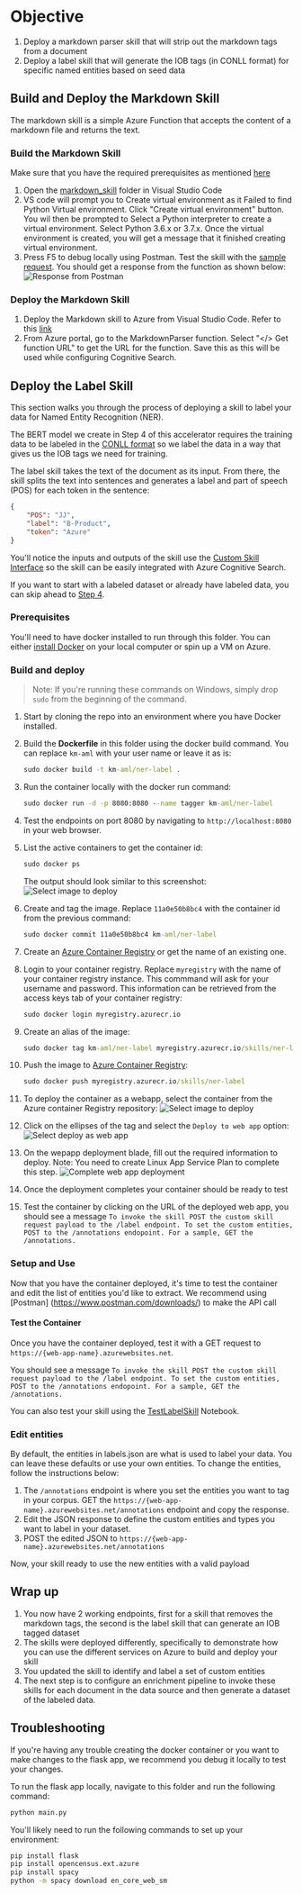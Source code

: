 # Objective

1. Deploy a markdown parser skill that will strip out the markdown tags from a document
2. Deploy a label skill that will generate the IOB tags (in CONLL format) for specific named entities based on seed data

## Build and Deploy the Markdown Skill

The markdown skill is a simple Azure Function that accepts the content of a markdown file and returns the text. 

### Build the Markdown Skill
Make sure that you have the required prerequisites as mentioned [here](https://docs.microsoft.com/en-us/azure/developer/python/tutorial-vs-code-serverless-python-01)
1. Open the [markdown_skill](./markdown_skill/) folder in Visual Studio Code
2. VS code will prompt you to Create virtual environment as it Failed to find Python Virtual environment. Click "Create virtual environment" button. You wil then be prompted to Select a Python interpreter to create a virtual environment. Select Python 3.6.x or 3.7.x. Once the virtual environment is created, you will get a message that it finished creating virtual environment.
3. Press F5 to debug locally using Postman. Test the skill with the [sample request](sample/markdown_req.json). You should get a response from the function as shown below:
![Response from Postman](../images/markdownparserskill.png) 

### Deploy the Markdown Skill

1. Deploy the Markdown skill to Azure from Visual Studio Code. Refer to this [link](https://docs.microsoft.com/en-us/azure/developer/python/tutorial-vs-code-serverless-python-05)
2. From Azure portal, go to the MarkdownParser function. Select "</> Get function URL" to get the URL for the function. Save this as this will be used while configuring Cognitive Search.

## Deploy the Label Skill

This section walks you through the process of deploying a skill to label your data for Named Entity Recognition (NER).

The BERT model we create in Step 4 of this accelerator requires the training data to be labeled in the  [CONLL format](http://cs229.stanford.edu/proj2005/KrishnanGanapathy-NamedEntityRecognition.pdf) so we label the data in a way that gives us the IOB tags we need for training.

The label skill takes the text of the document as its input. From there, the skill splits the text into sentences and generates a label and part of speech (POS) for each token in the sentence:

```json
{
    "POS": "JJ",
    "label": "B-Product",
    "token": "Azure"
}
```

You'll notice the inputs and outputs of the skill use the [Custom Skill Interface](https://docs.microsoft.com/en-us/azure/search/cognitive-search-custom-skill-interface) so the skill can be easily integrated with Azure Cognitive Search.

If you want to start with a labeled dataset or already have labeled data, you can skip ahead to [Step 4](../04_Train_and_Deploy/Readme.md).

### Prerequisites

You'll need to have docker installed to run through this folder. You can either [install Docker](https://docs.docker.com/install/) on your local computer or spin up a VM on Azure.

### Build and deploy

> Note: If you're running these commands on Windows, simply drop `sudo` from the beginning of the command.

1. Start by cloning the repo into an environment where you have Docker installed. 
2. Build the **Dockerfile** in this folder using the docker build command. You can replace `km-aml` with your user name or leave it as is:

    ```cmd
    sudo docker build -t km-aml/ner-label .
    ```

3. Run the container locally with the docker run command:

    ```cmd
    sudo docker run -d -p 8080:8080 --name tagger km-aml/ner-label
    ```

4. Test the endpoints on port 8080 by navigating to `http://localhost:8080` in your web browser.
5. List the active containers to get the container id:

    ```cmd
    sudo docker ps
    ```

    The output should look similar to this screenshot:
    ![Select image to deploy](../images/docker-ps.png)

6. Create and tag the image. Replace `11a0e50b8bc4` with the container id from the previous command:

    ```cmd
    sudo docker commit 11a0e50b8bc4 km-aml/ner-label
    ```

7. Create an [Azure Container Registry](https://docs.microsoft.com/en-us/azure/container-registry/container-registry-intro) or get the name of an existing one.
8. Login to your container registry. Replace `myregistry` with the name of your container registry instance. This commmand will ask for your username and password. This information can be retrieved from the access keys tab of your container registry:

    ```cmd
    sudo docker login myregistry.azurecr.io
    ```

9. Create an alias of the image:

    ```cmd
    sudo docker tag km-aml/ner-label myregistry.azurecr.io/skills/ner-label
    ```

10. Push the image to [Azure Container Registry](https://docs.microsoft.com/en-us/azure/container-registry/container-registry-get-started-docker-cli):

    ```cmd
    sudo docker push myregistry.azurecr.io/skills/ner-label
    ```

11. To deploy the container as a webapp, select the container from the Azure container Registry repository:
![Select image to deploy](../images/deploy1.png)
12. Click on the ellipses of the tag and select the `Deploy to web app` option:
![Select deploy as web app](../images/deploy2.png)
13. On the wepapp deployment blade, fill out the required information to deploy. Note: You need to create Linux App Service Plan to complete this step. 
![Complete web app deployment](../images/deploy3.png)
14. Once the deployment completes your container should be ready to test
15. Test the container by clicking on the URL of the deployed web app, you should see a message `To invoke the skill POST the custom skill request payload to the /label endpoint. To set the custom entities, POST to the /annotations endopoint. For a sample, GET the /annotations.`

### Setup and Use

Now that you have the container deployed, it's time to test the container and edit the list of entities you'd like to extract. We recommend using [Postman] (https://www.postman.com/downloads/) to make the API call

#### Test the Container

Once you have the container deployed, test it with a GET request to `https://{web-app-name}.azurewebsites.net`.

 You should see a message ```To invoke the skill POST the custom skill request payload to the /label endpoint. To set the custom entities, POST to the /annotations endopoint. For a sample, GET the /annotations.```

You can also test your skill using the [TestLabelSkill](01_Test_Label_Skill.ipynb) Notebook.

### Edit entities

By default, the entities in labels.json are what is used to label your data. You can leave these defaults or use your own entities. To change the entities, follow the instructions below:

1. The `/annotations` endpoint is where you set the entities you want to tag in your corpus. GET the `https://{web-app-name}.azurewebsites.net/annotations` endpoint and copy the response.
2. Edit the JSON response to define the custom entities and types you want to label in your dataset.
3. POST the edited JSON to `https://{web-app-name}.azurewebsites.net/annotations`

Now, your skill ready to use the new entities with a valid payload

## Wrap up

1. You now have 2 working endpoints, first for a skill that removes the markdown tags, the second is the label skill that can generate an IOB tagged dataset
2. The skills were deployed differently, specifically to demonstrate how you can use the different services on Azure to build and deploy your skill
3. You updated the skill to identify and label a set of custom entities
4. The next step is to configure an enrichment pipeline to invoke these skills for each document in the data source and then generate a dataset of the labeled data.

## Troubleshooting

If you're having any trouble creating the docker container or you want to make changes to the flask app, we recommend you debug it locally to test your changes.

To run the flask app locally, navigate to this folder and run the following command:

```cmd
python main.py
```

You'll likely need to run the following commands to set up your environment:

```cmd
pip install flask
pip install opencensus.ext.azure
pip install spacy
python -m spacy download en_core_web_sm
```

